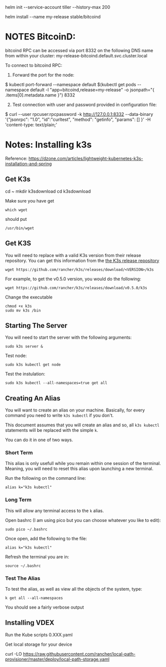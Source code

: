 helm init --service-account tiller --history-max 200

helm install --name my-release stable/bitcoind

# NOTES BitcoinD:
bitcoind RPC can be accessed via port 8332 on the following DNS name from within your cluster:
my-release-bitcoind.default.svc.cluster.local

To connect to bitcoind RPC:

1. Forward the port for the node:

  $ kubectl port-forward --namespace default $(kubectl get pods --namespace default -l "app=bitcoind,release=my-release" -o jsonpath="{ .items[0].metadata.name }") 8332

2. Test connection with user and password provided in configuration file:

  $ curl --user rpcuser:rpcpassword -k http://127.0.0.1:8332 --data-binary '{"jsonrpc": "1.0", "id":"curltest", "method": "getinfo", "params": [] }' -H 'content-type: text/plain;'


# Notes: Installing k3s

Reference: https://dzone.com/articles/lightweight-kubernetes-k3s-installation-and-spring

## Get K3s

cd ~
mkdir k3sdownload
cd k3sdownload

Make sure you have get
```
which wget
```

should put
```
/usr/bin/wget
```

## Get K3S

You will need to replace <VERSION> with a valid K3s version from their release repository. You can get this information from the [the K3s release repository](https://github.com/rancher/k3s/releases)

```
wget https://github.com/rancher/k3s/releases/download/<VERSION>/k3s
```
For example, to get the v0.5.0 version, you would do the following:
```
wget https://github.com/rancher/k3s/releases/download/v0.5.0/k3s
```

Change the executable
```
chmod +x k3s
sudo mv k3s /bin
```

## Starting The Server


You will need to start the server with the following arguments:
```
sudo k3s server &
```
Test node:
```
sudo k3s kubectl get node
```

Test the instulation:
```
sudo k3s kubectl --all-namespaces=true get all
```

## Creating An Alias

You will want to create an alias on your machine. Basically, for every command you need to write `k3s kubectl` if you don't.

This document assumes that you will create an alias and so, all `k3s kubectl` statements will be replaced with the simple `k`.

You can do it in one of two ways.

### Short Term

This alias is only usefull while you remain within one session of the terminal. Meaning, you will need to reset this alias upon launching a new terminal.

Run the following on the command line:
```
alias k="k3s kubectl"
```

### Long Term

This will allow any terminal access to the `k` alias.

Open bashrc (I am using pico but you can choose whatever you like to edit):
```
sudo pico ~/.bashrc
```

Once open, add the following to the file:
```
alias k="k3s kubectl"
```

Refresh the terminal you are in:
```
source ~/.bashrc
```

### Test The Alias

To test the alias, as well as view all the objects of the system, type:
```
k get all --all-namespaces
```

You should see a fairly verbose output

## Installing VDEX

Run the Kube scripts
0.XXX.yaml

Get local storage for your device

curl -LO https://raw.githubusercontent.com/rancher/local-path-provisioner/master/deploy/local-path-storage.yaml